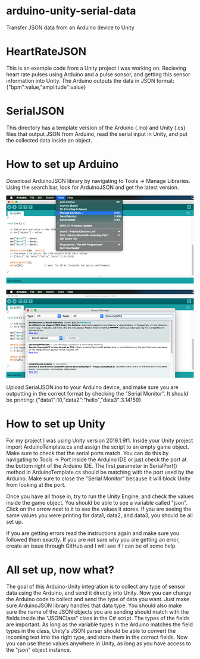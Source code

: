 # arduino-unity-serial-data
Transfer JSON data from an Arduino device to Unity

# HeartRateJSON
This is an example code from a Unity project I was working on. Recieving heart rate pulses using Arduino and a pulse sonsor, and getting this sensor information into Unity.
The Arduino outputs the data in JSON format: {"bpm":value,"amplitude":value}

# SerialJSON
This directory has a template version of the Arduino (.ino) and Unity (.cs) files that output JSON from Arduino, read the serial input in Unity, and put the collected data inside an object. 

# How to set up Arduino
Download ArduinoJSON library by navigating to Tools -> Manage Libraries. Using the search bar, look for ArduinoJSON and get the latest version.
 
![alt text](https://github.com/calemdar/arduino-unity-serial-data/blob/master/images/manage-libs.png "Manage Libraries")

![alt text](https://github.com/calemdar/arduino-unity-serial-data/blob/master/images/lib-arduinoJSON.png "ArduinoJSON")

Upload SerialJSON.ino to your Arduino device, and make sure you are outputting in the correct format by checking the "Serial Monitor". It should be printing:
{"data1":10,"data2":"hello","data3":3.14159}


# How to set up Unity
For my project I was using Unity version 2019.1.9f1. Inside your Unity project import ArduinoTemplate.cs and assign the script to an empty game object. Make sure to check that the serial ports match. You can do this by navigating to Tools -> Port inside the Arduino IDE or just check the port at the bottom right of the Arduino IDE. The first parameter in SerialPort() method in ArduinoTemplate.cs should be matching with the port used by the Arduino. Make sure to close the "Serial Monitor" because it will block Unity from looking at the port.

Once you have all those in, try to run the Unity Engine, and check the values inside the game object. You should be able to see a variable called "json". Click on the arrow next to it to see the values it stores. If you are seeing the same values you were printing for data1, data2, and data3, you should be all set up.

If you are getting errors read the instructions again and make sure you followed them exactly. If you are not sure why you are getting an error, create an issue through GitHub and I will see if I can be of some help. 

# All set up, now what?
The goal of this Arduino-Unity integration is to collect any type of sensor data using the Arduino, and send it directly into Unity. Now you can change the Arduino code to collect and send the type of data you want. Just make sure ArduinoJSON library handles that data type. 
You should also make sure the name of the JSON objects you are sending should match with the fields inside the "JSONClass" class in the C# script. The types of the fields are important. As long as the variable types in the Arduino matches the field types in the class, Unity's JSON parser should be able to convert the incoming text into the right type, and store them in the correct fields.
Now you can use these values anywhere in Unity, as long as you have access to the "json" object instance.

